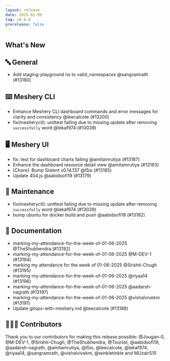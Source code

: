 ```yaml
---
layout: release
date: 2025-01-09
tag: v0.8.8
prerelease: false
---
```


## What's New

## 🔤 General

- Add staging-playground ns to valid_namespaces @sangramrath (#13180)

## ⌨️ Meshery CLI

- Enhance Meshery CLI dashboard commands and error messages for clarity and consistency @leecalcote (#13200)
- fix(mesheryctl): unittest failing due to missing update after removing `successfully` word @lekaf974 (#13039)

## 🖥 Meshery UI

- fix: test for dashboard charts failing @amitamrutiya (#13187)
- Enhance the dashboard resource detail view @amitamrutiya (#13183)
- [Chore]: Bump Sistent v0.14.137 @l5io (#13185)
- Update 404.js @aabidsofi19 (#13179)

## 🧰 Maintenance

- fix(mesheryctl): unittest failing due to missing update after removing `successfully` word @lekaf974 (#13039)
- bump ubuntu for docker build and push @aabidsofi19 (#13182)

## 📖 Documentation

- marking-my-attendance-for-the-week-of-01-06-2025 @TheShubhendra (#13192)
- marking-my-attendance-for-the-week-of-01-06-2025 @M-DEV-1 (#13194)
- marking my attendance for the week of 01-06-2025 @Srishti-Chugh (#13195)
- marking-my-attendance-for-the-week-of-01-06-2025 @riyaa14 (#13196)
- marking-my-attendance-for-the-week-of-01-06-2025 @aadarsh-nagrath (#13197)
- marking-my-attendance-for-the-week-of-01-06-2025 @vishalvivekm (#13191)
- Update gitops-with-meshery.md @leecalcote (#13188)

## 👨🏽‍💻 Contributors

Thank you to our contributors for making this release possible:
@Jougan-0, @M-DEV-1, @Srishti-Chugh, @TheShubhendra, @Touriist, @aabidsofi19, @aadarsh-nagrath, @amitamrutiya, @l5io, @leecalcote, @lekaf974, @riyaa14, @sangramrath, @vishalvivekm, @winkletinkle and MUzairS15
